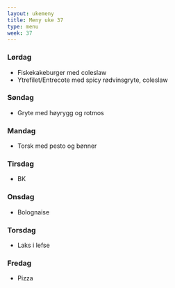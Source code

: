 ```yaml
---
layout: ukemeny
title: Meny uke 37
type: menu
week: 37
---
```


### Lørdag

- Fiskekakeburger med coleslaw
- Ytrefilet/Entrecote med spicy rødvinsgryte, coleslaw

### Søndag

- Gryte med høyrygg og rotmos

### Mandag

- Torsk med pesto og bønner

### Tirsdag

- BK

### Onsdag

- Bolognaise

### Torsdag

- Laks i lefse

### Fredag

- Pizza

